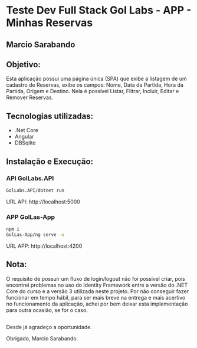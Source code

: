 # Teste Dev Full Stack Gol Labs - APP - Minhas Reservas
## Marcio Sarabando

## Objetivo: 
Esta aplicação possui uma página única (SPA) que exibe a listagem de um cadastro de Reservas, exibe os campos: Nome, Data da Partida, Hora da Partida, Origem e Destino. Nela é possível Listar, Filtrar, Incluir, Editar e Remover Reservas.

## Tecnologias utilizadas:
<ul>
    <li>.Net Core</li>
    <li>Angular</li>
    <li>DBSqlite</li>
</ul>

## Instalação e Execução:
### API GolLabs.API
```sh
GolLabs.API/dotnet run
```
<p>URL API: http://localhost:5000</p>

### APP GolLas-App
```sh
npm i
GolLas-App/ng serve -o
```
<p>URL APP: http://localhost:4200</p>

## Nota: 
O requisito de possuir um fluxo de login/logout não foi possível criar, pois encontrei problemas no uso do Identity Framework entre a versão do .NET Core do curso e a versão 3 utilizada neste projeto. Por não conseguir fazer funcionar em tempo hábil, para ser mais breve na entrega e mais acertivo no funcionamento da aplicação, achei por bem deixar esta implementação para outra ocasião, se for o caso.
## 
Desde já agradeço a oportunidade.

Obrigado,
Marcio Sarabando.